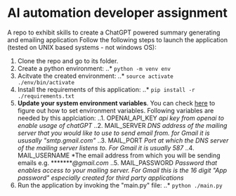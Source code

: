 # AI automation developer assignment
A repo to exhibit skills to create a ChatGPT powered summary generating and emailing application
Follow the following steps to launch the application (tested on UNIX based systems - not windows OS):
1. Clone the repo and go to its folder. 
2. Create a python environment:
..* ```python -m venv env```
3. Acitvate the created environment:
..* ```source activate ./env/bin/activate```
4. Install the requirements of this application:
..* ```pip install -r ./requirements.txt```
5. **Update your system environment variables**. You can check [here](https://www3.ntu.edu.sg/home/ehchua/programming/howto/Environment_Variables.html) to figure out how to set environment variables. Following variables are needed by this applciation:
..1. OPENAI_API_KEY *api key from openai to enable usage of chatGPT*
..2. MAIL_SERVER  *DNS address of the mailing server that you would like to use to send email from. for Gmail it is ususally "smtp.gmail.com"*
..3. MAIL_PORT *Port at which the DNS server of the mailing server listens to. For Gmail it is usually 587*
..4. MAIL_USERNAME *The email address from which you will be sending emails e.g. ********@gmail.com*
..5. MAIL_PASSWORD *Password that enables access to your mailing server. For Gmail this is the 16 digit "App password" especially created for third party applications*
6. Run the application by invoking the "main.py" file:
..* ```python ./main.py```
